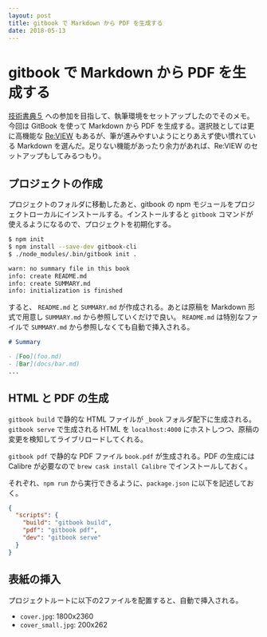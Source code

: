 ```yaml
---
layout: post
title: gitbook で Markdown から PDF を生成する
date: 2018-05-13
---
```


# gitbook で Markdown から PDF を生成する

[技術書典５](https://techbookfest.org/event/tbf05) への参加を目指して、執筆環境をセットアップしたのでそのメモ。今回は GitBook を使って Markdown から PDF を生成する。選択肢としては更に高機能な [Re:VIEW](https://github.com/kmuto/review) もあるが、筆が進みやすいようにとりあえず使い慣れている Markdown を選んだ。足りない機能があったり余力があれば、Re:VIEW のセットアップもしてみるつもり。

## プロジェクトの作成

プロジェクトのフォルダに移動したあと、gitbook の npm モジュールをプロジェクトローカルにインストールする。インストールすると `gitbook` コマンドが使えるようになるので、プロジェクトを初期化する。

```sh
$ npm init
$ npm install --save-dev gitbook-cli
$ ./node_modules/.bin/gitbook init .

warn: no summary file in this book
info: create README.md
info: create SUMMARY.md
info: initialization is finished
```

すると、 `README.md` と `SUMMARY.md` が作成される。あとは原稿を Markdown 形式で用意し `SUMMARY.md` から参照していくだけで良い。 `README.md` は特別なファイルで `SUMMARY.md` から参照しなくても自動で挿入される。

```markdown
# Summary

- [Foo](foo.md)
- [Bar](docs/bar.md)
...
```

## HTML と PDF の生成

`gitbook build` で静的な HTML ファイルが `_book` フォルダ配下に生成される。`gitbook serve` で生成される HTML を `localhost:4000` にホストしつつ、原稿の変更を検知してライブリロードしてくれる。

`gitbook pdf` で静的な PDF ファイル `book.pdf` が生成される。PDF の生成には Calibre が必要なので `brew cask install Calibre` でインストールしておく。

それぞれ、`npm run` から実行できるように、`package.json` に以下を記述しておく。

```json
{
  "scripts": {
    "build": "gitbook build",
    "pdf": "gitbook pdf",
    "dev": "gitbook serve"
  }
}
```

## 表紙の挿入

プロジェクトルートに以下の2ファイルを配置すると、自動で挿入される。

- `cover.jpg`: 1800x2360
- `cover_small.jpg`: 200x262
